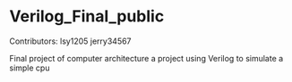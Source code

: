 # Verilog_Final_public
Contributors:
lsy1205
jerry34567

Final project of computer architecture
a project using Verilog to simulate a simple cpu